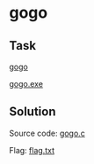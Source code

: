 # gogo

## Task

[gogo](./src/gogo)

[gogo.exe](./src/gogo.exe)

## Solution

Source code: [gogo.c](./src/gogo.c)

Flag: [flag.txt](./src/flag.txt)
